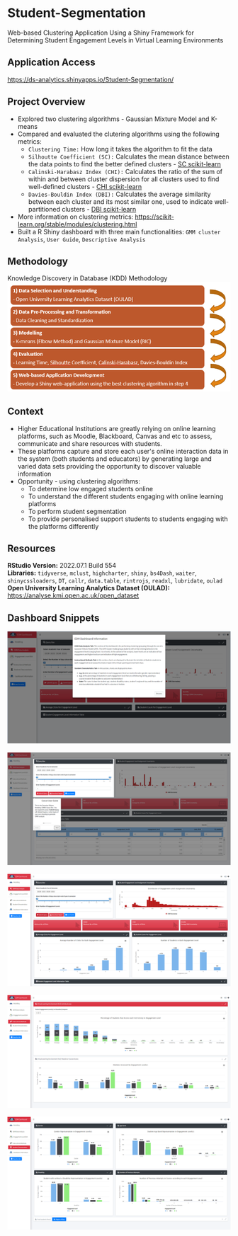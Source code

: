 # Student-Segmentation
Web-based Clustering Application Using a Shiny Framework for Determining Student Engagement Levels in Virtual Learning Environments

## Application Access
https://ds-analytics.shinyapps.io/Student-Segmentation/

## Project Overview 
- Explored two clustering algorithms - Gaussian Mixture Model and K-means 
- Compared and evaluated the clutering algorithms using the following metrics:
  - `Clustering Time:` How long it takes the algorithm to fit the data
  - `Silhoutte Coefficient (SC):` Calculates the mean distance between the data points to find the better defined clusters - [SC scikit-learn](https://scikit-learn.org/stable/modules/generated/sklearn.metrics.silhouette_score.html#sklearn.metrics.silhouette_score)
  - `Calinski-Harabasz Index (CHI):` Calculates the ratio of the sum of within and between cluster dispersion for all clusters used to find well-defined clusters - [CHI scikit-learn](https://scikit-learn.org/stable/modules/generated/sklearn.metrics.calinski_harabasz_score.html)
  - `Davies-Bouldin Index (DBI):`  Calculates the average similarity between each cluster and its most similar one, used to indicate well-partitioned clusters - [DBI scikit-learn](https://scikit-learn.org/stable/modules/generated/sklearn.metrics.davies_bouldin_score.html#sklearn.metrics.davies_bouldin_score)
- More information on clustering metrics: https://scikit-learn.org/stable/modules/clustering.html
- Built a R Shiny dashboard with three main functionalities: `GMM cluster Analysis`, `User Guide`, `Descriptive Analysis`

## Methodology 
Knowledge Discovery in Database (KDD) Methodology <br>
![KDD Methodology](https://github.com/Ellie190/Student-Segmentation/blob/main/Images/img1.png) 

## Context 
- Higher Educational Institutions are greatly relying on online learning platforms, such as Moodle, Blackboard, Canvas and etc to assess, communicate and share resources with students. 
- These platforms capture and store each user's online interaction data in the system (both students and educators) by generating large and varied data sets providing the opportunity to discover valuable information
- Opportunity - using clustering algorithms:
  - To determine low engaged students online
  - To understand the different students engaging with online learning platforms
  - To perform student segmentation 
  - To provide personalised support students to students engaging with the platforms differently

## Resources 
**RStudio Version:** 2022.07.1 Build 554 <br>
**Libraries:** `tidyverse`, `mclust`, `highcharter`, `shiny`, `bs4Dash`, `waiter`, `shinycssloaders`, `DT`, `callr`, `data.table`, `rintrojs`, `readxl`, `lubridate`, `oulad` <br>
**Open University Learning Analytics Dataset (OULAD):** https://analyse.kmi.open.ac.uk/open_dataset

## Dashboard Snippets
![User Modal](https://github.com/Ellie190/Student-Segmentation/blob/main/Images/img2.png) <br><br>
![User Guide](https://github.com/Ellie190/Student-Segmentation/blob/main/Images/img3.png) <br><br>
![GMM Data Analysis Tab](https://github.com/Ellie190/Student-Segmentation/blob/main/Images/img4.png) <br><br>
![Instructional Methods Tab](https://github.com/Ellie190/Student-Segmentation/blob/main/Images/img5.png) <br><br>
![Student Characteristics Tab](https://github.com/Ellie190/Student-Segmentation/blob/main/Images/img6.png)


 
